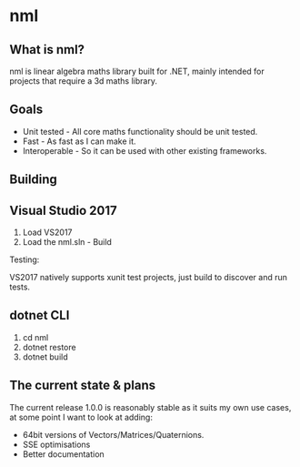 nml
===

What is nml?
------------

nml is linear algebra maths library built for .NET, mainly intended for projects that require a 3d maths library. 

Goals
-----

* Unit tested - All core maths functionality should be unit tested.
* Fast - As fast as I can make it.
* Interoperable - So it can be used with other existing frameworks.

Building
-----

## Visual Studio 2017

1. Load VS2017
2. Load the nml.sln - Build

Testing:

VS2017 natively supports xunit test projects, just build to discover and run tests.

## dotnet CLI

1. cd nml
2. dotnet restore
3. dotnet build

The current state & plans
-------------------------

The current release 1.0.0 is reasonably stable as it suits my own use cases, at some point I want to look at adding:

* 64bit versions of Vectors/Matrices/Quaternions.
* SSE optimisations
* Better documentation
